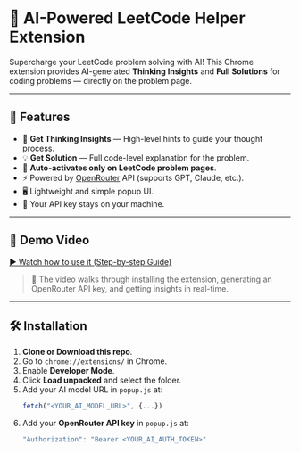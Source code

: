 # 🧠 AI-Powered LeetCode Helper Extension

Supercharge your LeetCode problem solving with AI! This Chrome extension provides AI-generated **Thinking Insights** and **Full Solutions** for coding problems — directly on the problem page.

---

## 🚀 Features

- 🧠 **Get Thinking Insights** — High-level hints to guide your thought process.
- 💡 **Get Solution** — Full code-level explanation for the problem.
- 🎯 **Auto-activates only on LeetCode problem pages**.
- ⚡ Powered by [OpenRouter](https://openrouter.ai) API (supports GPT, Claude, etc.).
- 🖥️ Lightweight and simple popup UI.
- 🔐 Your API key stays on your machine.

---

## 📸 Demo Video

[▶️ Watch how to use it (Step-by-step Guide)](https://drive.google.com/file/d/1YHmX1kMOj-T7xprDKDNuwe3VRRP0J_Bi/view?usp=drive_link)


> 📌 The video walks through installing the extension, generating an OpenRouter API key, and getting insights in real-time.

---

## 🛠 Installation

1. **Clone or Download this repo**.
2. Go to `chrome://extensions/` in Chrome.
3. Enable **Developer Mode**.
4. Click **Load unpacked** and select the folder.
5. Add your AI model URL in `popup.js` at:
   ```js
   fetch("<YOUR_AI_MODEL_URL>", {...}) 
6. Add your **OpenRouter API key** in `popup.js` at:
   ```js
   "Authorization": "Bearer <YOUR_AI_AUTH_TOKEN>"

